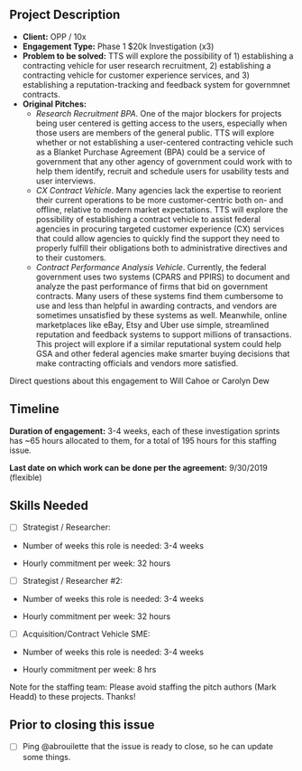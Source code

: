 ## Project Description

* **Client:** OPP / 10x
* **Engagement Type:** Phase 1 $20k Investigation (x3)
* **Problem to be solved:** TTS will explore the possibility of 1) establishing a contracting vehicle for user research recruitment, 2) establishing a contracting vehicle for customer experience services, and 3) establishing a reputation-tracking and feedback system for governmnet contracts.
* **Original Pitches:**
  * *Research Recruitment BPA*. One of the major blockers for projects being user centered is getting    access to the users, especially when those users are members of the general public. TTS will explore whether or not establishing a user-centered contracting vehicle such as a Blanket Purchase Agreement (BPA) could be a service of government that any other agency of government could work with to help them identify, recruit and schedule users for usability tests and user interviews.
  * *CX Contract Vehicle*. Many agencies lack the expertise to reorient their current operations to be more customer-centric both on- and offline, relative to modern market expectations. TTS will explore the possibility of establishing a contract vehicle to assist federal agencies in procuring targeted customer experience (CX) services that could allow agencies to quickly find the support they need to properly fulfill their obligations both to administrative directives and to their customers.
  * *Contract Performance Analysis Vehicle*. Currently, the federal government uses two systems (CPARS and PPIRS) to document and analyze the past performance of firms that bid on government contracts. Many users of these systems find them cumbersome to use and less than helpful in awarding contracts, and vendors are sometimes unsatisfied by these systems as well. Meanwhile, online marketplaces like eBay, Etsy and Uber use simple, streamlined reputation and feedback systems to support millions of transactions. This project will explore if a similar reputational system could help GSA and other federal agencies make smarter buying decisions that make contracting officials and vendors more satisfied.

Direct questions about this engagement to Will Cahoe or Carolyn Dew

## Timeline

**Duration of engagement:** 3-4 weeks, each of these investigation sprints has ~65 hours allocated to them, for a total of 195 hours for this staffing issue.

**Last date on which work can be done per the agreement:** 9/30/2019 (flexible)

## Skills Needed

- [ ] Strategist / Researcher: 

* Number of weeks this role is needed: 3-4 weeks

* Hourly commitment per week: 32 hours

- [ ] Strategist / Researcher #2: 

* Number of weeks this role is needed: 3-4 weeks

* Hourly commitment per week: 32 hours

- [ ] Acquisition/Contract Vehicle SME:

* Number of weeks this role is needed: 3-4 weeks

* Hourly commitment per week: 8 hrs

Note for the staffing team: Please avoid staffing the pitch authors (Mark Headd) to these projects. Thanks!

## Prior to closing this issue

- [ ] Ping @abrouilette that the issue is ready to close, so he can update some things.

